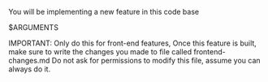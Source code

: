 You will be implementing a new feature in this code base

$ARGUMENTS

IMPORTANT: Only do this for front-end features, 
Once this feature is built, make sure to write the changes you made to file called frontend-changes.md
Do not ask for permissions to modify this file, assume you can always do it.